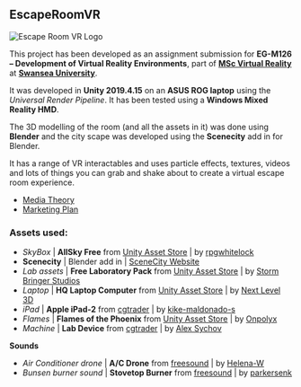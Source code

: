 ## EscapeRoomVR

![Escape Room VR Logo](https://salt.swan.ac.uk/wp-content/downloads/EscapeRoomVR-Logo.jpg)

This project has been developed as an assignment submission for **EG-M126 – Development of Virtual Reality Environments**, part of **<a href="https://www.swansea.ac.uk/postgraduate/taught/engineering/msc-virtual-reality/" target="_blank">MSc Virtual Reality</a>** at **<a href="https://www.swansea.ac.uk" target="_blank">Swansea University</a>**.

It was developed in **Unity 2019.4.15** on an **ASUS ROG laptop** using the *Universal Render Pipeline*.  It has been tested using a **Windows Mixed Reality HMD**.

The 3D modelling of the room (and all the assets in it) was done using **Blender** and the city scape was developed using the **Scenecity** add in for Blender.

It has a range of VR interactables and uses particle effects, textures, videos and lots of things you can grab and shake about to create a virtual escape room experience.

* [Media Theory](https://github.com/joecharm/EscapeRoomVR/blob/main/docs/Media.docx)
* [Marketing Plan](https://github.com/joecharm/EscapeRoomVR/blob/main/docs/Marketing.docx)

### Assets used:

* *SkyBox* | **AllSky Free** from [Unity Asset Store](https://assetstore.unity.com/packages/2d/textures-materials/sky/allsky-free-10-sky-skybox-set-146014) | by [rpgwhitelock](https://assetstore.unity.com/publishers/3830)
* **Scenecity** | Blender add in | [SceneCity Website](http://www.cgchan.com/)
* *Lab assets* | **Free Laboratory Pack** from [Unity Asset Store](https://assetstore.unity.com/packages/3d/props/tools/free-laboratory-pack-123782) | by [Storm Bringer Studios](https://assetstore.unity.com/publishers/30208)
* *Laptop* | **HQ Laptop Computer** from [Unity Asset Store](https://assetstore.unity.com/packages/3d/props/electronics/hq-laptop-computer-42030) | by [Next Level 3D](https://assetstore.unity.com/publishers/13407)
* *iPad* | **Apple iPad-2** from [cgtrader](https://www.cgtrader.com/free-3d-models/electronics/other/apple-ipad-2) | by [kike-maldonado-s](https://www.cgtrader.com/kike-maldonado-s)
* *Flames* | **Flames of the Phoenix** from [Unity Asset Store](https://assetstore.unity.com/packages/vfx/particles/fire-explosions/flames-of-the-phoenix-46176) | by [Onpolyx](https://assetstore.unity.com/publishers/16275)
* *Machine* | **Lab Device** from [cgtrader](https://www.cgtrader.com/free-3d-models/electronics/other/lab-device-game-ready-prop) | by [Alex Sychov](https://www.cgtrader.com/alexsychov)

**Sounds**
* *Air Conditioner drone* | **A/C Drone** from [freesound](https://freesound.org/people/Helena-W/sounds/548012/) | by [Helena-W](https://freesound.org/people/Helena-W/)
* *Bunsen burner sound* | **Stovetop Burner** from [freesound](https://freesound.org/people/parkersenk/sounds/444567/) | by [parkersenk](https://freesound.org/people/parkersenk/)
